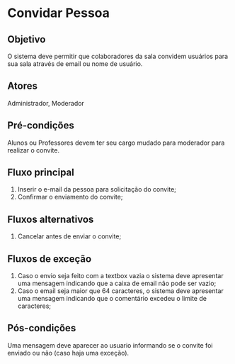 # Convidar Pessoa

## Objetivo
O sistema deve permitir que colaboradores da sala convidem usuários para sua sala através de email ou nome de usuário.

## Atores
Administrador, Moderador
## Pré-condições
Alunos ou Professores devem ter seu cargo mudado para moderador para realizar o convite.
## Fluxo principal
1. Inserir o e-mail da pessoa para solicitação do convite;
1. Confirmar o enviamento do convite; 
## Fluxos alternativos
1. Cancelar antes de enviar o convite;
## Fluxos de exceção
1. Caso o envio seja feito com a textbox vazia o sistema deve apresentar uma mensagem indicando que a caixa de email não pode ser vazio;
1. Caso o email seja maior que 64 caracteres, o sistema deve apresentar uma mensagem indicando que o comentário excedeu o limite de caracteres;
## Pós-condições
Uma mensagem deve aparecer ao usuario informando se o convite foi enviado ou não (caso haja uma exceção).
